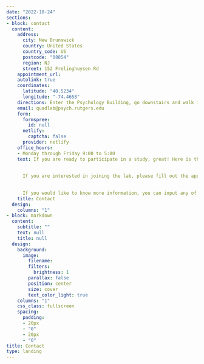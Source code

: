```yaml
---
date: "2022-10-24"
sections:
- block: contact
  content:
    address:
      city: New Brunswick
      country: United States
      country_code: US
      postcode: "08854"
      region: NJ
      street: 152 Frelinghuysen Rd
    appointment_url:
    autolink: true
    coordinates:
      latitude: "40.5234"
      longitude: "-74.4658"
    directions: Enter the Psychology Building, go downstairs and walk in the direction of ascending office numbers until you reach the pink section.
    email: quadlab@psych.rutgers.edu
    form:
      formspree:
        id: null
      netlify:
        captcha: false
      provider: netlify
    office_hours:
    - Monday through Friday 9:00 to 5:00
    text: If you are ready to participate in a study, great! Here is the link to a [Qualtrics form](https://rutgers.ca1.qualtrics.com/jfe/form/SV_2o6mi1NcKVX7Foa) where you can input you and your child’s information. After, we will add you to our potential participant database and reach out to you if there is a study you are eligible to participate in. <br>
    
      
      If you are interested in joining the lab, please fill out the appropriate form on the Join the Lab page. <br>
    
      
      If you would like to know more information, you can input any of your questions in the form below or email us directly. 
    title: Contact
  design:
    columns: "1"
- block: markdown
  content:
    subtitle: ""
    text: null
    title: null
  design:
    background:
      image:
        filename: 
        filters:
          brightness: 1
        parallax: false
        position: center
        size: cover
        text_color_light: true
    columns: "1"
    css_class: fullscreen
    spacing:
      padding:
      - 20px
      - "0"
      - 20px
      - "0"
title: Contact
type: landing
---
```

